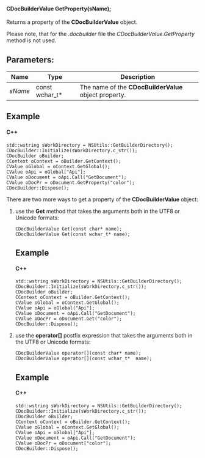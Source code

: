 #### CDocBuilderValue GetProperty(sName);

Returns a property of the **CDocBuilderValue** object.

Please note, that for the *.docbuilder* file the *CDocBuilderValue.GetProperty* method is not used.

## Parameters:

| Name    | Type             | Description                                           |
| ------- | ---------------- | ----------------------------------------------------- |
| *sName* | const wchar\_t\* | The name of the **CDocBuilderValue** object property. |

## Example

#### C++

```
std::wstring sWorkDirectory = NSUtils::GetBuilderDirectory();
CDocBuilder::Initialize(sWorkDirectory.c_str());
CDocBuilder oBuilder;
CContext oContext = oBuilder.GetContext();
CValue oGlobal = oContext.GetGlobal();
CValue oApi = oGlobal["Api"];
CValue oDocument = oApi.Call("GetDocument");
CValue oDocPr = oDocument.GetProperty("color");
CDocBuilder::Dispose();
```

There are two more ways to get a property of the **CDocBuilderValue** object:

1. use the **Get** method that takes the arguments both in the UTF8 or Unicode formats:

   ```
   CDocBuilderValue Get(const char* name);
   CDocBuilderValue Get(const wchar_t* name);
   ```

   ## Example

   #### C++

   ```
   std::wstring sWorkDirectory = NSUtils::GetBuilderDirectory();
   CDocBuilder::Initialize(sWorkDirectory.c_str());
   CDocBuilder oBuilder;
   CContext oContext = oBuilder.GetContext();
   CValue oGlobal = oContext.GetGlobal();
   CValue oApi = oGlobal["Api"];
   CValue oDocument = oApi.Call("GetDocument");
   CValue oDocPr = oDocument.Get("color");
   CDocBuilder::Dispose();
   ```

2. use the **operator\[]** postfix expression that takes the arguments both in the UTF8 or Unicode formats:

   ```
   CDocBuilderValue operator[](const char* name);
   CDocBuilderValue operator[](const wchar_t*  name);
   ```

   ## Example

   #### C++

   ```
   std::wstring sWorkDirectory = NSUtils::GetBuilderDirectory();
   CDocBuilder::Initialize(sWorkDirectory.c_str());
   CDocBuilder oBuilder;
   CContext oContext = oBuilder.GetContext();
   CValue oGlobal = oContext.GetGlobal();
   CValue oApi = oGlobal["Api"];
   CValue oDocument = oApi.Call("GetDocument");
   CValue oDocPr = oDocument["color"];
   CDocBuilder::Dispose();
   ```
